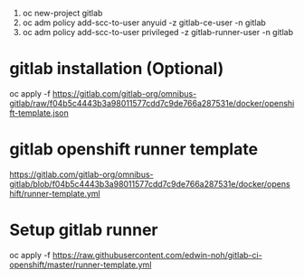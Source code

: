 1. oc new-project gitlab
2. oc adm policy add-scc-to-user anyuid -z gitlab-ce-user -n gitlab
3. oc adm policy add-scc-to-user privileged -z gitlab-runner-user -n gitlab

# gitlab installation (Optional)
oc apply -f https://gitlab.com/gitlab-org/omnibus-gitlab/raw/f04b5c4443b3a98011577cdd7c9de766a287531e/docker/openshift-template.json

# gitlab openshift runner template

https://gitlab.com/gitlab-org/omnibus-gitlab/blob/f04b5c4443b3a98011577cdd7c9de766a287531e/docker/openshift/runner-template.yml

# Setup gitlab runner

oc apply -f https://raw.githubusercontent.com/edwin-noh/gitlab-ci-openshift/master/runner-template.yml
